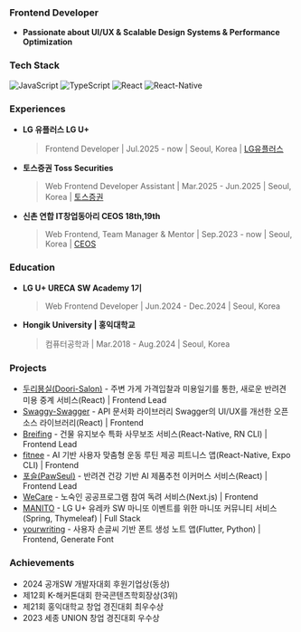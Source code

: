 ### Frontend Developer 
- **Passionate about UI/UX & Scalable Design Systems & Performance Optimization**

### Tech Stack 

![JavaScript](https://img.shields.io/badge/JavaScript-F7DF1E?style=flat&logo=javascript&logoColor=black)
![TypeScript](https://img.shields.io/badge/TypeScript-3178C6?style=flat&logo=typescript&logoColor=white)
![React](https://img.shields.io/badge/React-61DAFB?style=flat&logo=react&logoColor=black)
![React-Native](https://img.shields.io/badge/ReactNative-61DAFB?style=flat&logo=react&logoColor=black)

### Experiences
- **LG 유플러스 LG U+**

  >Frontend Developer | Jul.2025 - now | Seoul, Korea | [LG유플러스](https://www.lguplus.com/)
- **토스증권 Toss Securities**

  >Web Frontend Developer Assistant | Mar.2025 - Jun.2025 | Seoul, Korea | [토스증권](https://tossinvest.com/)
- **신촌 연합 IT창업동아리 CEOS 18th,19th**

  >Web Frontend, Team Manager & Mentor | Sep.2023 - now | Seoul, Korea | [CEOS](https://ceos-sinchon.com/)

### Education
- **LG U+ URECA SW Academy 1기**
 
  > Web Frontend Developer | Jun.2024 - Dec.2024 | Seoul, Korea
- **Hongik University | 홍익대학교**
 
  > 컴퓨터공학과 | Mar.2018 - Aug.2024 | Seoul, Korea

### Projects
- [두리묭실(Doori-Salon)](https://github.com/Duri-Salon/Duri-FE) - 주변 가게 가격입찰과 미용일기를 통한, 새로운 반려견 미용 중계 서비스(React) | Frontend Lead
- [Swaggy-Swagger](https://github.com/Swaggy-Swagger/swaggy-ui) - API 문서화 라이브러리 Swagger의 UI/UX를 개선한 오픈소스 라이브러리(React) | Frontend
- [Breifing](https://github.com/Briefing-for-construction-workers/frontend) - 건물 유지보수 특화 사무보조 서비스(React-Native, RN CLI) | Frontend Lead
- [fitnee](https://github.com/FITNEE/FITNEE_Client) - AI 기반 사용자 맞춤형 운동 루틴 제공 피트니스 앱(React-Native, Expo CLI) | Frontend
- [포슬(PawSeul)](https://github.com/PawSeul/PawSeul) - 반려견 건강 기반 AI 제품추천 이커머스 서비스(React) | Frontend Lead
- [WeCare](https://github.com/team-Ollie/WeCare-FE) - 노숙인 공공프로그램 참여 독려 서비스(Next.js) | Frontend
- [MANITO](https://github.com/leejin-rho/MANITO) - LG U+ 유레카 SW 마니또 이벤트를 위한 마니또 커뮤니티 서비스(Spring, Thymeleaf) | Full Stack
- [yourwriting](https://github.com/yourwriting/yourwriting-front) - 사용자 손글씨 기반 폰트 생성 노트 앱(Flutter, Python) | Frontend, Generate Font


### Achievements  
- 2024 공개SW 개발자대회 후원기업상(동상)
- 제12회 K-해커톤대회 한국콘텐츠학회장상(3위)
- 제21회 홍익대학교 창업 경진대회 최우수상
- 2023 세종 UNION 창업 경진대회 우수상
